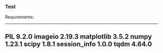 ### Test ###

Requirements:

-----
PIL                 9.2.0
imageio             2.19.3
matplotlib          3.5.2
numpy               1.23.1
scipy               1.8.1
session_info        1.0.0
tqdm                4.64.0
-----
